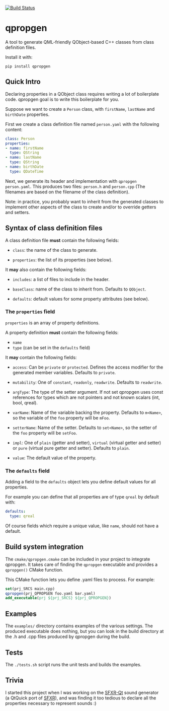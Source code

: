 [![Build Status](https://travis-ci.org/agateau/qpropgen.svg?branch=master)](https://travis-ci.org/agateau/qpropgen)

# qpropgen

A tool to generate QML-friendly QObject-based C++ classes from class definition
files.

Install it with:

    pip install qpropgen

## Quick Intro

Declaring properties in a QObject class requires writing a lot of boilerplate
code. qpropgen goal is to write this boilerplate for you.

Suppose we want to create a `Person` class, with `firstName`, `lastName` and
`birthDate` properties.

First we create a class definition file named `person.yaml` with the following
content:

```yaml
class: Person
properties:
- name: firstName
  type: QString
- name: lastName
  type: QString
- name: birthDate
  type: QDateTime
```

Next, we generate its header and implementation with `qpropgen person.yaml`.
This produces two files: `person.h` and `person.cpp` (The filenames are based
on the filename of the class definition).

Note: in practice, you probably want to inherit from the generated classes to
implement other aspects of the class to create and/or to override getters and
setters.

## Syntax of class definition files

A class definition file **must** contain the following fields:

- `class`: the name of the class to generate.

- `properties`: the list of its properties (see below).

It **may** also contain the following fields:

- `includes`: a list of files to include in the header.

- `baseClass`: name of the class to inherit from. Defaults to `QObject`.

- `defaults`: default values for some property attributes (see below).

### The `properties` field

`properties` is an array of property definitions.

A property definition **must** contain the following fields:

- `name`
- `type` (can be set in the `defaults` field)

It **may** contain the following fields:

- `access`: Can be `private` or `protected`. Defines the access modifier for
  the generated member variables. Defaults to `private`.

- `mutability`: One of `constant`, `readonly`, `readwrite`. Defaults to
  `readwrite`.

- `argType`: The type of the setter argument. If not set qpropgen uses const
  references for types which are not pointers and not known scalars (int, bool,
  qreal).

- `varName`: Name of the variable backing the property. Defaults to `m<Name>`,
  so the variable of the `foo` property will be `mFoo`.

- `setterName`: Name of the setter. Defaults to `set<Name>`, so the setter of
  the `foo` property will be `setFoo`.

- `impl`: One of `plain` (getter and setter), `virtual` (virtual getter and
  setter) or `pure` (virtual pure getter and setter). Defaults to `plain`.

- `value`: The default value of the property.

### The `defaults` field

Adding a field to the `defaults` object lets you define default values for all
properties.

For example you can define that all properties are of type `qreal` by default
with:

```yaml
defaults:
  type: qreal
```

Of course fields which require a unique value, like `name`, should not have a
default.

## Build system integration

The `cmake/qpropgen.cmake` can be included in your project to integrate
qpropgen. It takes care of finding the `qpropgen` executable and provides a
`qpropgen()` CMake function.

This CMake function lets you define .yaml files to process. For example:


```cmake
set(prj_SRCS main.cpp)
qpropgen(prj_QPROPGEN foo.yaml bar.yaml)
add_executable(prj ${prj_SRCS} ${prj_QPROPGEN})
```

## Examples

The `examples/` directory contains examples of the various settings. The
produced executable does nothing, but you can look in the build directory at
the .h and .cpp files produced by qpropgen during the build.

## Tests

The `./tests.sh` script runs the unit tests and builds the examples.

## Trivia

I started this project when I was working on the [SFXR-Qt][] sound generator (a
QtQuick port of [SFXR][]), and was finding it too tedious to declare all the
properties necessary to represent sounds :)

[SFXR-Qt]: https://github.com/agateau/sfxr-qt
[SFXR]: http://www.drpetter.se/project_sfxr.html
